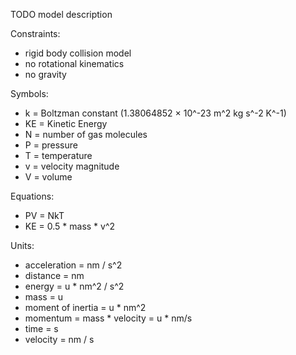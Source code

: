 TODO model description

Constraints:
 
* rigid body collision model
* no rotational kinematics
* no gravity

Symbols:
 
* k = Boltzman constant (1.38064852 × 10^-23 m^2 kg s^-2 K^-1)
* KE = Kinetic Energy
* N = number of gas molecules
* P = pressure
* T = temperature
* v = velocity magnitude
* V = volume
 
Equations:

* PV = NkT
* KE = 0.5 * mass * v^2

Units:

* acceleration = nm / s^2
* distance = nm
* energy = u * nm^2 / s^2
* mass = u
* moment of inertia = u * nm^2
* momentum = mass * velocity = u * nm/s
* time = s
* velocity = nm / s
